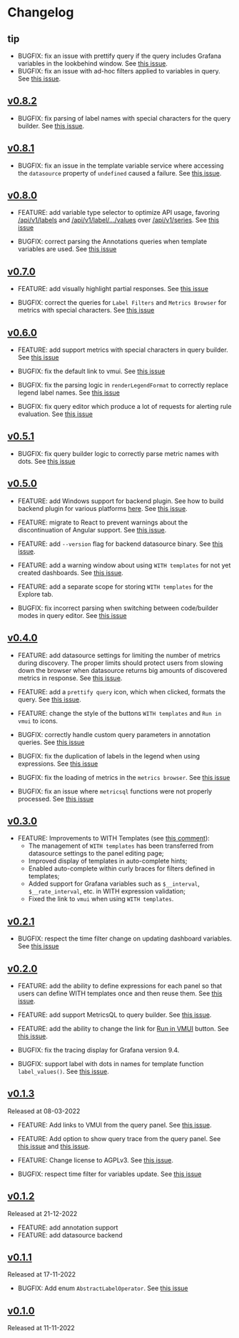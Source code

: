 # Changelog

## tip

* BUGFIX: fix an issue with prettify query if the query includes Grafana variables in the lookbehind window. See [this issue](https://github.com/VictoriaMetrics/grafana-datasource/issues/166).
* BUGFIX: fix an issue with ad-hoc filters applied to variables in query. See [this issue](https://github.com/VictoriaMetrics/grafana-datasource/issues/167). 

## [v0.8.2](https://github.com/VictoriaMetrics/grafana-datasource/releases/tag/v0.8.2)

* BUGFIX: fix parsing of label names with special characters for the query builder. See [this issue](https://github.com/VictoriaMetrics/grafana-datasource/issues/131#issuecomment-2105662179).

## [v0.8.1](https://github.com/VictoriaMetrics/grafana-datasource/releases/tag/v0.8.1)

* BUGFIX: fix an issue in the template variable service where accessing the `datasource` property of `undefined` caused a failure. See [this issue](https://github.com/VictoriaMetrics/grafana-datasource/issues/150).

## [v0.8.0](https://github.com/VictoriaMetrics/grafana-datasource/releases/tag/v0.8.0)

* FEATURE: add variable type selector to optimize API usage, favoring [/api/v1/labels](https://docs.victoriametrics.com/url-examples/#apiv1labels) and [/api/v1/label/.../values](https://docs.victoriametrics.com/url-examples/#apiv1labelvalues) over [/api/v1/series](https://docs.victoriametrics.com/url-examples/#apiv1series). See [this issue](https://github.com/VictoriaMetrics/grafana-datasource/issues/144)

* BUGFIX: correct parsing the Annotations queries when template variables are used. See [this issue](https://github.com/VictoriaMetrics/grafana-datasource/issues/146)

## [v0.7.0](https://github.com/VictoriaMetrics/grafana-datasource/releases/tag/v0.7.0)

* FEATURE: add visually highlight partial responses. See [this issue](https://github.com/VictoriaMetrics/grafana-datasource/issues/142)

* BUGFIX: correct the queries for `Label Filters` and `Metrics Browser` for metrics with special characters. See [this issue](https://github.com/VictoriaMetrics/grafana-datasource/issues/140)

## [v0.6.0](https://github.com/VictoriaMetrics/grafana-datasource/releases/tag/v0.6.0)

* FEATURE: add support metrics with special characters in query builder. See [this issue](https://github.com/VictoriaMetrics/grafana-datasource/issues/131)

* BUGFIX: fix the default link to vmui. See [this issue](https://github.com/VictoriaMetrics/grafana-datasource/issues/132)
* BUGFIX: fix the parsing logic in `renderLegendFormat` to correctly replace legend label names. See [this issue](https://github.com/VictoriaMetrics/grafana-datasource/issues/133)
* BUGFIX: fix query editor which produce a lot of requests for alerting rule evaluation. See [this issue](https://github.com/VictoriaMetrics/grafana-datasource/issues/134)

## [v0.5.1](https://github.com/VictoriaMetrics/grafana-datasource/releases/tag/v0.5.1)

* BUGFIX: fix query builder logic to correctly parse metric names with dots. See [this issue](https://github.com/VictoriaMetrics/grafana-datasource/issues/128)

## [v0.5.0](https://github.com/VictoriaMetrics/grafana-datasource/releases/tag/v0.5.0)

* FEATURE: add Windows support for backend plugin. See how to build backend plugin for various platforms [here](https://github.com/VictoriaMetrics/grafana-datasource#3-how-to-build-backend-plugin). See [this issue](https://github.com/VictoriaMetrics/grafana-datasource/issues/67).
* FEATURE: migrate to React to prevent warnings about the discontinuation of Angular support. See [this issue](https://github.com/VictoriaMetrics/grafana-datasource/issues/102).
* FEATURE: add `--version` flag for backend datasource binary. See [this issue](https://github.com/VictoriaMetrics/grafana-datasource/issues/68).
* FEATURE: add a warning window about using `WITH templates` for not yet created dashboards. See [this issue](https://github.com/VictoriaMetrics/grafana-datasource/issues/123).
* FEATURE: add a separate scope for storing `WITH templates` for the Explore tab.

* BUGFIX: fix incorrect parsing when switching between code/builder modes in query editor. See [this issue](https://github.com/VictoriaMetrics/grafana-datasource/issues/112)

## [v0.4.0](https://github.com/VictoriaMetrics/grafana-datasource/releases/tag/v0.4.0)

* FEATURE: add datasource settings for limiting the number of metrics during discovery. The proper limits should protect users from slowing down the browser when datasource returns big amounts of discovered metrics in response.  See [this issue](https://github.com/VictoriaMetrics/grafana-datasource/issues/82).
* FEATURE: add a `prettify query` icon, which when clicked, formats the query. See [this issue](https://github.com/VictoriaMetrics/grafana-datasource/issues/86).
* FEATURE: change the style of the buttons `WITH templates` and `Run in vmui` to icons.

* BUGFIX: correctly handle custom query parameters in annotation queries. See [this issue](https://github.com/VictoriaMetrics/grafana-datasource/issues/95)
* BUGFIX: fix the duplication of labels in the legend when using expressions. See [this issue](https://github.com/VictoriaMetrics/grafana-datasource/issues/93)
* BUGFIX: fix the loading of metrics in the `metrics browser`. See [this issue](https://github.com/VictoriaMetrics/grafana-datasource/issues/98)
* BUGFIX: fix an issue where `metricsql` functions were not properly processed. See [this issue](https://github.com/VictoriaMetrics/grafana-datasource/issues/66)

## [v0.3.0](https://github.com/VictoriaMetrics/grafana-datasource/releases/tag/v0.3.0)

* FEATURE: Improvements to WITH Templates (see [this comment](https://github.com/VictoriaMetrics/grafana-datasource/issues/35#issuecomment-1578649762)):
  - The management of `WITH templates` has been transferred from datasource settings to the panel editing page;
  - Improved display of templates in auto-complete hints;
  - Enabled auto-complete within curly braces for filters defined in templates;
  - Added support for Grafana variables such as `$__interval`, `$__rate_interval`, etc. in WITH expression validation;
  - Fixed the link to `vmui` when using `WITH templates`.

## [v0.2.1](https://github.com/VictoriaMetrics/grafana-datasource/releases/tag/v0.2.1)

* BUGFIX: respect the time filter change on updating dashboard variables. See [this issue](https://github.com/VictoriaMetrics/grafana-datasource/issues/47)

## [v0.2.0](https://github.com/VictoriaMetrics/grafana-datasource/releases/tag/v0.2.0)

* FEATURE: add the ability to define expressions for each panel so that users can define WITH templates once and then reuse them. See [this issue](https://github.com/VictoriaMetrics/grafana-datasource/issues/35).
* FEATURE: add support MetricsQL to query builder. See [this issue](https://github.com/VictoriaMetrics/grafana-datasource/issues/66).
* FEATURE: add the ability to change the link for [Run in VMUI](https://docs.victoriametrics.com/#vmui) button. See [this issue](https://github.com/VictoriaMetrics/grafana-datasource/issues/61).

* BUGFIX: fix the tracing display for Grafana version 9.4.
* BUGFIX: support label with dots in names for template function `label_values()`. See [this issue](https://github.com/VictoriaMetrics/grafana-datasource/issues/74).

## [v0.1.3](https://github.com/VictoriaMetrics/grafana-datasource/releases/tag/v0.1.3)

Released at 08-03-2022

* FEATURE: Add links to VMUI from the query panel. See [this issue](https://github.com/VictoriaMetrics/grafana-datasource/issues/34).
* FEATURE: Add option to show query trace from the query panel. See [this issue](https://github.com/VictoriaMetrics/grafana-datasource/issues/36) and [this issue](https://github.com/VictoriaMetrics/grafana-datasource/issues/53).
* FEATURE: Change license to AGPLv3. See [this issue](https://github.com/VictoriaMetrics/grafana-datasource/issues/22).

* BUGFIX: respect time filter for variables update. See [this issue](https://github.com/VictoriaMetrics/grafana-datasource/issues/47)

## [v0.1.2](https://github.com/VictoriaMetrics/grafana-datasource/releases/tag/v0.1.2)

Released at 21-12-2022

* FEATURE: add annotation support
* FEATURE: add datasource backend

## [v0.1.1](https://github.com/VictoriaMetrics/grafana-datasource/releases/tag/v0.1.1)

Released at 17-11-2022

* BUGFIX: Add enum `AbstractLabelOperator`. See [this issue](https://github.com/VictoriaMetrics/grafana-datasource/issues/14)

## [v0.1.0](https://github.com/VictoriaMetrics/grafana-datasource/releases/tag/v0.1.0)

Released at 11-11-2022
